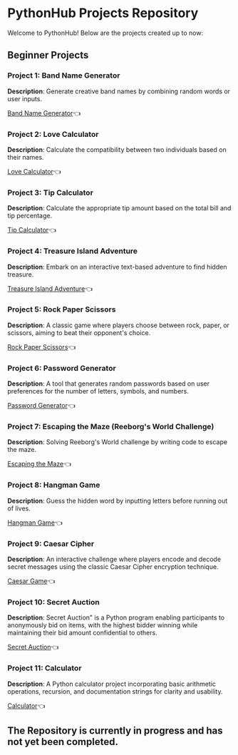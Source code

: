 # PythonHub Projects Repository

Welcome to PythonHub! Below are the projects created up to now:

## Beginner Projects

### Project 1: Band Name Generator

**Description**: Generate creative band names by combining random words or user inputs.

[Band Name Generator](https://github.com/MYethishwar/PythonHub/tree/main/Band%20Name%20Generator(Beginner))👈

### Project 2: Love Calculator

**Description**: Calculate the compatibility between two individuals based on their names.

[Love Calculator](https://github.com/MYethishwar/PythonHub/tree/main/Love%20Calculator(Beginner))👈

### Project 3: Tip Calculator

**Description**: Calculate the appropriate tip amount based on the total bill and tip percentage.

[Tip Calculator](https://github.com/MYethishwar/PythonHub/tree/main/Tip%20Calculator(Beginner))👈

### Project 4: Treasure Island Adventure

**Description**: Embark on an interactive text-based adventure to find hidden treasure.

[Treasure Island Adventure](https://github.com/MYethishwar/PythonHub/tree/main/Treasure%20Island%20Adventure(Beginner))👈

### Project 5: Rock Paper Scissors

**Description**: A classic game where players choose between rock, paper, or scissors, aiming to beat their opponent's choice.

[Rock Paper Scissors](https://github.com/MYethishwar/PythonHub/tree/main/Rock%20Paper%20Scissors(Beginner))👈

### Project 6: Password Generator

**Description**: A tool that generates random passwords based on user preferences for the number of letters, symbols, and numbers.

[Password Generator](https://github.com/MYethishwar/PythonHub/tree/main/Password%20Generator(Beginner))👈

### Project 7: Escaping the Maze (Reeborg's World Challenge)

**Description**: Solving Reeborg's World challenge by writing code to escape the maze.

[Escaping the Maze](https://github.com/MYethishwar/PythonHub/tree/main/Escaping%20the%20Maze(Beginner))👈

### Project 8: Hangman Game

**Description**: Guess the hidden word by inputting letters before running out of lives.

[Hangman Game](https://github.com/MYethishwar/PythonHub/tree/main/Hangman(Beginner))👈

### Project 9: Caesar Cipher

**Description**:  An interactive challenge where players encode and decode secret messages using the classic Caesar Cipher encryption technique.

[Caesar Game](https://github.com/MYethishwar/PythonHub/tree/main/Caesar%20Cipher(Beginner))👈

### Project 10: Secret Auction

**Description**:  Secret Auction" is a Python program enabling participants to anonymously bid on items, with the highest bidder winning while maintaining their bid amount confidential to others.

[Secret Auction](https://github.com/MYethishwar/PythonHub/tree/main/Secret%20Auction(Beginner))👈

### Project 11: Calculator 

**Description**:  A Python calculator project incorporating basic arithmetic operations, recursion, and documentation strings for clarity and usability.

[Calculator](https://github.com/MYethishwar/PythonHub/tree/main/Calculator(Beginner))👈

## The Repository is currently in progress and has not yet been completed.
